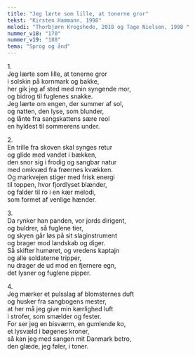 ```yaml
---
title: "Jeg lærte som lille, at tonerne gror"
tekst: "Kirsten Hammann, 1998"
melodi: "Thorbjørn Krogshede, 2018 og Tage Nielsen, 1998 "
nummer_v18: "170"
nummer_v19: "188"
tema: "Sprog og ånd"
---
```


1\.\
Jeg lærte som lille, at tonerne gror\
i solskin på kornmark og bakke,\
her gik jeg af sted med min syngende mor,\
og bidrog til fuglenes snakke.\
Jeg lærte om engen, der summer af sol,\
og natten, den lyse, som blunder,\
og lånte fra sangskattens sære reol\
en hyldest til sommerens under.

2\.\
En trille fra skoven skal synges retur\
og glide med vandet i bækken,\
den snor sig i frodig og sangbar natur\
med omkvæd fra frøernes kvækken.\
Og markvejen stiger med frisk energi\
til toppen, hvor fjordlyset blænder,\
og falder til ro i en kær melodi,\
som formet af venlige hænder.

3\.\
Da rynker han panden, vor jords dirigent,\
og buldrer, så fuglene tier,\
og skyen går løs på sit slaginstrument\
og brager mod landskab og diger.\
Så skifter humøret, og vredens kaptajn\
og alle soldaterne tripper,\
nu drager de ud mod en fjernere egn,\
det lysner og fuglene pipper.

4\.\
Jeg mærker et pulsslag af blomsternes duft\
og husker fra sangbogens mester,\
at her må jeg give min kærlighed luft\
i strofer, som smælder og fester.\
For ser jeg en bisværm, en gumlende ko,\
et lysvæld i bøgenes kroner,\
så kan jeg med sangen mit Danmark betro,\
den glæde, jeg føler, i toner.